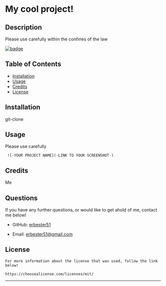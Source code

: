 # My cool project!

  ## Description
  
  Please use carefully within the confines of the law
  
  [![badge](https://img.shields.io/badge/License-mit-red)](https://choosealicense.com/licenses/mit/)

  ## Table of Contents 
  
  - [Installation](#installation)
  - [Usage](#usage)
  - [Credits](#credits)
  - [License](#license)
  
  ## Installation
  
  git-clone
  
  ## Usage
  
  Please use carefully
  
     ![-YOUR PROJECT NAME](-LINK TO YOUR SCREENSHOT-)
  
  ## Credits
  
  Me
  
  ## Questions
  
  If you have any further questions, or would like to get ahold of me, contact me below!
  
  * GitHub: [erbester51](https://github.com/erbester51)
  
  * Email: erbester51@gmail.com
  
  ## License
  
    For more information about the license that was used, follow the link below!

    https://choosealicense.com/licenses/mit/
  ---
  